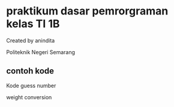 # praktikum dasar pemrorgraman kelas TI 1B
Created by anindita

Politeknik Negeri Semarang

## contoh kode
Kode guess number

weight conversion